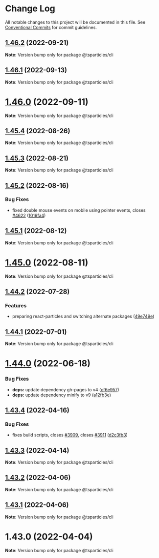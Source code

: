 # Change Log

All notable changes to this project will be documented in this file.
See [Conventional Commits](https://conventionalcommits.org) for commit guidelines.

## [1.46.2](https://github.com/tsparticles/cli/compare/@tsparticles/cli@1.46.1...@tsparticles/cli@1.46.2) (2022-09-21)

**Note:** Version bump only for package @tsparticles/cli





## [1.46.1](https://github.com/tsparticles/cli/compare/@tsparticles/cli@1.46.0...@tsparticles/cli@1.46.1) (2022-09-13)

**Note:** Version bump only for package @tsparticles/cli





# [1.46.0](https://github.com/tsparticles/cli/compare/@tsparticles/cli@1.45.4...@tsparticles/cli@1.46.0) (2022-09-11)

**Note:** Version bump only for package @tsparticles/cli





## [1.45.4](https://github.com/tsparticles/cli/compare/@tsparticles/cli@1.45.2...@tsparticles/cli@1.45.4) (2022-08-26)

**Note:** Version bump only for package @tsparticles/cli





## [1.45.3](https://github.com/tsparticles/cli/compare/@tsparticles/cli@1.45.2...@tsparticles/cli@1.45.3) (2022-08-21)

**Note:** Version bump only for package @tsparticles/cli





## [1.45.2](https://github.com/tsparticles/cli/compare/@tsparticles/cli@1.45.1...@tsparticles/cli@1.45.2) (2022-08-16)


### Bug Fixes

* fixed double mouse events on mobile using pointer events, closes [#4622](https://github.com/tsparticles/cli/issues/4622) ([1019fa4](https://github.com/tsparticles/cli/commit/1019fa431f8a43cbd45d6adeb5adf94433e6e04b))





## [1.45.1](https://github.com/tsparticles/cli/compare/@tsparticles/cli@1.45.0...@tsparticles/cli@1.45.1) (2022-08-12)

**Note:** Version bump only for package @tsparticles/cli





# [1.45.0](https://github.com/tsparticles/cli/compare/@tsparticles/cli@1.44.2...@tsparticles/cli@1.45.0) (2022-08-11)

**Note:** Version bump only for package @tsparticles/cli





## [1.44.2](https://github.com/tsparticles/cli/compare/@tsparticles/cli@1.44.1...@tsparticles/cli@1.44.2) (2022-07-28)


### Features

* preparing react-particles and switching alternate packages ([49e749e](https://github.com/tsparticles/cli/commit/49e749e90e076f0cb22eefe0f3399102f5b9fb35))





## [1.44.1](https://github.com/tsparticles/cli/compare/@tsparticles/cli@1.44.0...@tsparticles/cli@1.44.1) (2022-07-01)

**Note:** Version bump only for package @tsparticles/cli





# [1.44.0](https://github.com/tsparticles/cli/compare/@tsparticles/cli@1.43.4...@tsparticles/cli@1.44.0) (2022-06-18)


### Bug Fixes

* **deps:** update dependency gh-pages to v4 ([cf6e957](https://github.com/tsparticles/cli/commit/cf6e9577132afcec26410f7321fcf5ffcfb05930))
* **deps:** update dependency minify to v9 ([a12fb3e](https://github.com/tsparticles/cli/commit/a12fb3e6f2a94677b4be32ebc69a17b085d2f3d2))





## [1.43.4](https://github.com/tsparticles/cli/compare/@tsparticles/cli@1.43.3...@tsparticles/cli@1.43.4) (2022-04-16)


### Bug Fixes

* fixes build scripts, closes [#3909](https://github.com/tsparticles/cli/issues/3909), closes [#3911](https://github.com/tsparticles/cli/issues/3911) ([d2c3fb3](https://github.com/tsparticles/cli/commit/d2c3fb33ff9c9d529f2609f89c63cb6e1e61ecda))





## [1.43.3](https://github.com/tsparticles/cli/compare/@tsparticles/cli@1.43.2...@tsparticles/cli@1.43.3) (2022-04-14)

**Note:** Version bump only for package @tsparticles/cli





## [1.43.2](https://github.com/tsparticles/cli/compare/@tsparticles/cli@1.43.1...@tsparticles/cli@1.43.2) (2022-04-06)

**Note:** Version bump only for package @tsparticles/cli





## [1.43.1](https://github.com/tsparticles/cli/compare/@tsparticles/cli@1.43.0...@tsparticles/cli@1.43.1) (2022-04-06)

**Note:** Version bump only for package @tsparticles/cli





# 1.43.0 (2022-04-04)

**Note:** Version bump only for package @tsparticles/cli
